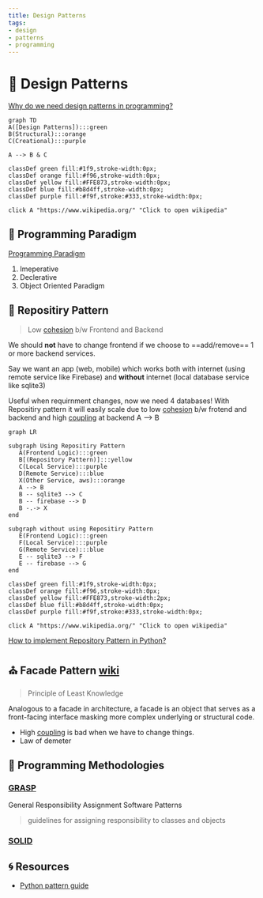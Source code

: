 ```yaml
---
title: Design Patterns
tags:
- design
- patterns
- programming
---
```


# :high_brightness: Design Patterns

<TagLinks />

[Why do we need design patterns in programming?](https://en.wikipedia.org/wiki/Software_design_pattern)

```mermaid
graph TD
A([Design Patterns]):::green
B(Structural):::orange
C(Creational):::purple

A --> B & C

classDef green fill:#1f9,stroke-width:0px;
classDef orange fill:#f96,stroke-width:0px;
classDef yellow fill:#FFE873,stroke-width:0px;
classDef blue fill:#b8d4ff,stroke-width:0px;
classDef purple fill:#f9f,stroke:#333,stroke-width:0px;

click A "https://www.wikipedia.org/" "Click to open wikipedia"
```

## :black_square_button: Programming Paradigm

[Programming Paradigm](https://en.wikipedia.org/wiki/Programming_paradigm)

1. Imeperative
2. Declerative
3. Object Oriented Paradigm

## :large_blue_circle: Repositiry Pattern

> Low [cohesion] b/w Frontend and Backend

We should **not** have to change frontend if we choose to ==add/remove== 1 or more
backend services.

Say we want an app (web, mobile) which works both with internet (using remote service like Firebase)
and **without** internet (local database service like sqlite3)

Useful when requirnment changes, now we need 4 databases! With Repositiry pattern it will easily scale
due to low [cohesion] b/w frotend and backend and high [coupling] at backend
   A --> B

```mermaid
graph LR

subgraph Using Repositiry Pattern
   A(Frontend Logic):::green
   B[(Repository Pattern)]:::yellow
   C(Local Service):::purple
   D(Remote Service):::blue
   X(Other Service, aws):::orange
   A --> B
   B -- sqlite3 --> C
   B -- firebase --> D
   B -.-> X
end

subgraph without using Repositiry Pattern
   E(Frontend Logic):::green
   F(Local Service):::purple
   G(Remote Service):::blue
   E -- sqlite3 --> F
   E -- firebase --> G
end

classDef green fill:#1f9,stroke-width:0px;
classDef orange fill:#f96,stroke-width:0px;
classDef yellow fill:#FFE873,stroke-width:2px;
classDef blue fill:#b8d4ff,stroke-width:0px;
classDef purple fill:#f9f,stroke:#333,stroke-width:0px;

click A "https://www.wikipedia.org/" "Click to open wikipedia"
```

[How to implement Repository Pattern in Python?](https://stackoverflow.com/questions/9699598/implementation-of-repository-pattern-in-python)

[cohesion]: https://en.wikipedia.org/wiki/Cohesion_(computer_science)
[coupling]: https://en.wikipedia.org/wiki/Coupling_(computer_programming)


## :church: Facade Pattern [wiki](https://en.wikipedia.org/wiki/Facade_pattern)

> Principle of Least Knowledge

Analogous to a facade in architecture, a facade is an object that serves as a front-facing interface masking more complex underlying or structural code.

* High [coupling] is bad when we have to change things.
* Law of demeter

## :microscope: Programming Methodologies

### [GRASP](https://en.wikipedia.org/wiki/GRASP_(object-oriented_design))

General Responsibility Assignment Software Patterns

> guidelines for assigning responsibility to classes and objects

### [SOLID](https://en.wikipedia.org/wiki/SOLID)

## :cyclone: Resources

* [Python pattern guide](https://python-patterns.guide/)

<Footer />
